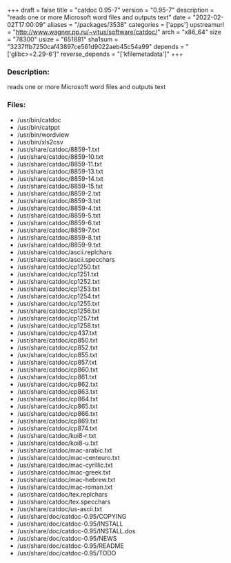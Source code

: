 +++
draft = false
title = "catdoc 0.95-7"
version = "0.95-7"
description = "reads one or more Microsoft word files and outputs text"
date = "2022-02-02T17:00:09"
aliases = "/packages/3538"
categories = ['apps']
upstreamurl = "http://www.wagner.pp.ru/~vitus/software/catdoc/"
arch = "x86_64"
size = "78300"
usize = "651881"
sha1sum = "3237ffb7250caf43897ce561d9022aeb45c54a99"
depends = "['glibc>=2.29-6']"
reverse_depends = "['kfilemetadata']"
+++
### Description: 
reads one or more Microsoft word files and outputs text

### Files: 
* /usr/bin/catdoc
* /usr/bin/catppt
* /usr/bin/wordview
* /usr/bin/xls2csv
* /usr/share/catdoc/8859-1.txt
* /usr/share/catdoc/8859-10.txt
* /usr/share/catdoc/8859-11.txt
* /usr/share/catdoc/8859-13.txt
* /usr/share/catdoc/8859-14.txt
* /usr/share/catdoc/8859-15.txt
* /usr/share/catdoc/8859-2.txt
* /usr/share/catdoc/8859-3.txt
* /usr/share/catdoc/8859-4.txt
* /usr/share/catdoc/8859-5.txt
* /usr/share/catdoc/8859-6.txt
* /usr/share/catdoc/8859-7.txt
* /usr/share/catdoc/8859-8.txt
* /usr/share/catdoc/8859-9.txt
* /usr/share/catdoc/ascii.replchars
* /usr/share/catdoc/ascii.specchars
* /usr/share/catdoc/cp1250.txt
* /usr/share/catdoc/cp1251.txt
* /usr/share/catdoc/cp1252.txt
* /usr/share/catdoc/cp1253.txt
* /usr/share/catdoc/cp1254.txt
* /usr/share/catdoc/cp1255.txt
* /usr/share/catdoc/cp1256.txt
* /usr/share/catdoc/cp1257.txt
* /usr/share/catdoc/cp1258.txt
* /usr/share/catdoc/cp437.txt
* /usr/share/catdoc/cp850.txt
* /usr/share/catdoc/cp852.txt
* /usr/share/catdoc/cp855.txt
* /usr/share/catdoc/cp857.txt
* /usr/share/catdoc/cp860.txt
* /usr/share/catdoc/cp861.txt
* /usr/share/catdoc/cp862.txt
* /usr/share/catdoc/cp863.txt
* /usr/share/catdoc/cp864.txt
* /usr/share/catdoc/cp865.txt
* /usr/share/catdoc/cp866.txt
* /usr/share/catdoc/cp869.txt
* /usr/share/catdoc/cp874.txt
* /usr/share/catdoc/koi8-r.txt
* /usr/share/catdoc/koi8-u.txt
* /usr/share/catdoc/mac-arabic.txt
* /usr/share/catdoc/mac-centeuro.txt
* /usr/share/catdoc/mac-cyrillic.txt
* /usr/share/catdoc/mac-greek.txt
* /usr/share/catdoc/mac-hebrew.txt
* /usr/share/catdoc/mac-roman.txt
* /usr/share/catdoc/tex.replchars
* /usr/share/catdoc/tex.specchars
* /usr/share/catdoc/us-ascii.txt
* /usr/share/doc/catdoc-0.95/COPYING
* /usr/share/doc/catdoc-0.95/INSTALL
* /usr/share/doc/catdoc-0.95/INSTALL.dos
* /usr/share/doc/catdoc-0.95/NEWS
* /usr/share/doc/catdoc-0.95/README
* /usr/share/doc/catdoc-0.95/TODO
